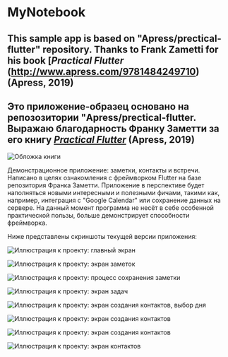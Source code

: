 # MyNotebook

## This sample app is based on "Apress/prectical-flutter" repository. Thanks to Frank Zametti for his book [*Practical Flutter* (http://www.apress.com/9781484249710) (Apress, 2019)
## Это приложение-образец основано на репозозитории "Apress/prectical-flutter. Выражаю благодарность Франку Заметти за его книгу [*Practical Flutter*](http://www.apress.com/9781484249710) (Apress, 2019) 


![Обложка книги](https://github.com/Apress/practical-flutter/blob/master/9781484249710.jpg?raw=true)


Демонстрационное приложение: заметки, контакты и встречи. Написано в целях ознакомления с фреймворком Flutter на базе репозитория Франка Заметти. Приложение в перспективе будет наполняться новыми интересными и полезными фичами, такими как, например, интеграция с "Google Calendar" или сохранение данных на сервере. На данный момент программа не несёт в себе особенной практической пользы, больше демонстрирует способности фреймворка. 

Ниже представлены скриншоты текущей версии приложения:

![Иллюстрация к проекту: главный экран](https://lh3.googleusercontent.com/pw/ACtC-3fHncBsLzk7IyH0bACmsoo84mzy0yUCh0kDKkwuW1WZwoyoA2GDMs7TlUlPLb1-qfdwL2wdZGA-nvQauEwXSrG6e42ojyQL6Jt0Pm-criVmjcPOoITL5IGsM6q6hyvQrOFF5XbqXt7x9ho5g62JRWeB_g=w640-h1280-no?authuser=0)

![Иллюстрация к проекту: экран заметок](https://lh3.googleusercontent.com/pw/ACtC-3cYtwZlGSswlV7i1pUUI7ZsDyx5xrk4eq29IIwf17AHaimCgKNmSqIivqFeEoA5SYJL7DMYtoILGReBSjYLJwL0YUGwgymM5GFf27a5o0Hc2Wj-oLEno-0afnAjydFseqIVONoQicO_HNihFyn_iDnWew=w640-h1280-no?authuser=0)

![Иллюстрация к проекту: процесс сохранения заметки](https://lh3.googleusercontent.com/pw/ACtC-3f402ZSxRf3hDMPsoC0p6NEfepWZlCGavrPmC4R-56lLEz1gCp-p3JDbb6_m5N6P0mP9Py6iFspqZxI5BlVpo0gWxqZOdkTwpDZsCfpD5aiJsa5EFw_UWalAiHBXWhPnjK7P0b5VIi7ZgnAEEBw_rjGdA=w640-h1280-no?authuser=0)

![Иллюстрация к проекту: экран задач](https://lh3.googleusercontent.com/pw/ACtC-3eOjNu1iD1rlG23rAXJkyw4j6H_17IaAZCcvfZH9xZmMzWKxtgIBeaefGN_kI0FQUXtV06HwyaMGq87q3SZzIiBCSZWYAiJftkiqTIFLXOoeD3L2lHhmqMGxN9dUp91QiitCkm_zGAIhUtRWUdP7y9FxQ=w640-h1280-no?authuser=0)

![Иллюстрация к проекту: экран создания контактов, выбор дня](https://lh3.googleusercontent.com/pw/ACtC-3dG5ZNyGJupJHn5r84M-q7YhQnorYTVcTOCB5ebhwDi0hZVdGF1EeV7nWISL-PY5hjxzbvR8GfyzVHTIsRuwOEENAXROaCzNYkEzBBbLnsAXMP4sunxO1179W5xmiIMLvOcGXYC-9WoDVlqnf_2ieFJZA=w640-h1280-no?authuser=0)

![Иллюстрация к проекту: экран создания контактов](https://lh3.googleusercontent.com/pw/ACtC-3ebbAahoU3PJsi8e5m0f4kQbi_hsNhb1VJqNEcuf_ny6PHfV4AWKgJKc9X9O3BAabdRTmuSs1wYIANF2wAE69XVSjfLooQWB1ZD1iWSzMP1hUx0uPwUjIXdaYea-hyX3DD9iEE111Z_Te6XlzzxGYtHNA=w640-h1280-no?authuser=0)

![Иллюстрация к проекту: экран создания контактов](https://lh3.googleusercontent.com/pw/ACtC-3ebbAahoU3PJsi8e5m0f4kQbi_hsNhb1VJqNEcuf_ny6PHfV4AWKgJKc9X9O3BAabdRTmuSs1wYIANF2wAE69XVSjfLooQWB1ZD1iWSzMP1hUx0uPwUjIXdaYea-hyX3DD9iEE111Z_Te6XlzzxGYtHNA=w640-h1280-no?authuser=0)

![Иллюстрация к проекту: экран контактов](https://lh3.googleusercontent.com/pw/ACtC-3fl7uhHB3C9D44dyip9s2wZ-d7ZUvM-fqtYWcs2p9EFuu5ZnBBr7PIzmTnw_Hk0ofzT1z4EnQBd59rdyyBXljzrNRrrlnwyzjfcggfQW6E3mnNdQ_uAXAJAeWTp0EsNuMyWGnWDrB5HGKBIdlE-AK_xIQ=w640-h1280-no?authuser=0)
